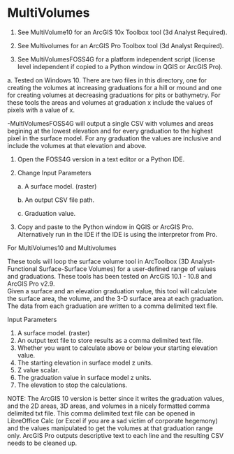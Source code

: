 # MultiVolumes
1. See MultiVolume10 for an ArcGIS 10x Toolbox tool (3d Analyst Required).

2. See Multivolumes for an ArcGIS Pro Toolbox tool (3d Analyst Required).

3. See MultiVolumesFOSS4G for a platform independent script (license level independent if copied to a Python window in QGIS or ArcGIS Pro).

a. Tested on Windows 10. There are two files in this directory, one for creating the volumes at increasing graduations for a hill or mound and one             for creating volumes at decreasing graduations for pits or bathymetry.  For these tools the areas and volumes at graduation x include the values           of pixels with a value of x.



-MultiVolumesFOSS4G will output a single CSV with volumes and areas begining at the lowest elevation and for every graduation to the highest pixel in the surface model.  For any graduation the values are inclusive and include the volumes at that elevation and above.

1. Open the FOSS4G version in a text editor or a Python IDE.

2. Change Input Parameters

    a. A surface model. (raster)
  
    b. An output CSV file path.
  
    c. Graduation value.
  
3. Copy and paste to the Python window in QGIS or ArcGIS Pro.  Alternatively run in the IDE if the IDE is using the interpretor from Pro.


For MultiVolumes10 and Multivolumes 

These tools will loop the surface volume tool in ArcToolbox (3D Analyst-Functional Surface-Surface Volumes) 
for a user-defined range of values and graduations.
These tools has been tested on ArcGIS 10.1  - 10.8 and ArcGIS Pro v2.9.  
Given a surface and an elevation graduation value, 
this tool will calculate the surface area, the volume, 
and the 3-D surface area at each graduation.  The data 
from each graduation are written to a comma delimited text 
file.

Input Parameters
1. A surface model. (raster)
2. An output text file to store results as a comma delimited text file.
3. Whether you want to calculate above or below your starting elevation value.
4. The starting elevation in surface model z units.
5. Z value scalar.
6. The graduation value in surface model z units.
7. The elevation to stop the calculations.

NOTE:  The ArcGIS 10 version is better since it writes the graduation values, and the 2D areas, 3D areas, and volumes in a nicely formatted comma delimited txt file.
This comma delimited text file can be opened in LibreOffice Calc (or Excel if you are a sad victim of corporate hegemony) and the values manipulated to get the volumes at that graduation range only.  ArcGIS Pro outputs descriptive text to each line and the resulting CSV needs to be cleaned up.
